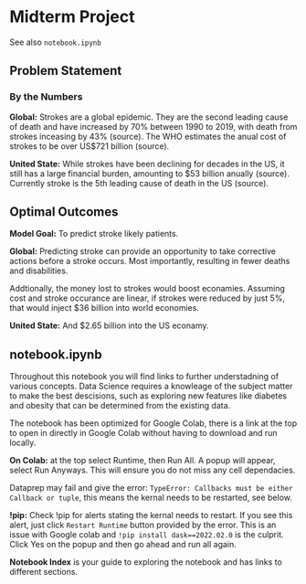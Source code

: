 # Midterm Project

See also `notebook.ipynb`

## Problem Statement

### By the Numbers

**Global:** Strokes are a global epidemic. They are the second leading cause of death and have increased by 70% between 1990 to 2019, with death from strokes  inceasing by 43% (source). The WHO estimates the anual cost of strokes to be over US$721 billion (source).

**United State:** While strokes have been declining for decades in the US, it still has a large financial burden, amounting to $53 billion anually (source). Currently stroke is the 5th leading cause of death in the US (source).

## Optimal Outcomes

**Model Goal:** To predict stroke likely patients.

**Global:** Predicting stroke can provide an opportunity to take corrective actions before a stroke occurs. Most importantly, resulting in fewer deaths and disabilities.

Addtionally, the money lost to strokes would boost econamies. Assuming cost and stroke occurance are linear, if strokes were reduced by just 5%, that would inject $36 billion into world economies.

**United State:** And $2.65 billion into the US econamy.

## notebook.ipynb

Throughout this notebook you will find links to further understadning of various concepts. Data Science requires a knowleage of the subject matter to make the best descisions, such as exploring new features like diabetes and obesity that can be determined from the existing data.

The notebook has been optimized for Google Colab, there is a link at the top to open in directly in Google Colab without having to download and run locally.

**On Colab:** at the top select Runtime, then Run All. A popup will appear, select Run Anyways. This will ensure you do not miss any cell dependacies. 

Dataprep may fail and give the error: `TypeError: Callbacks must be either Callback or tuple`, this means the kernal needs to be restarted, see below.

**!pip:** 
Check !pip for alerts stating the kernal needs to restart. If you see this alert, just click `Restart Runtime` button provided by the error. This is an issue with Google colab and `!pip install dask==2022.02.0` is the culprit. Click Yes on the popup and then go ahead and run all again.

**Notebook Index** is your guide to exploring the notebook and has links to different sections.

